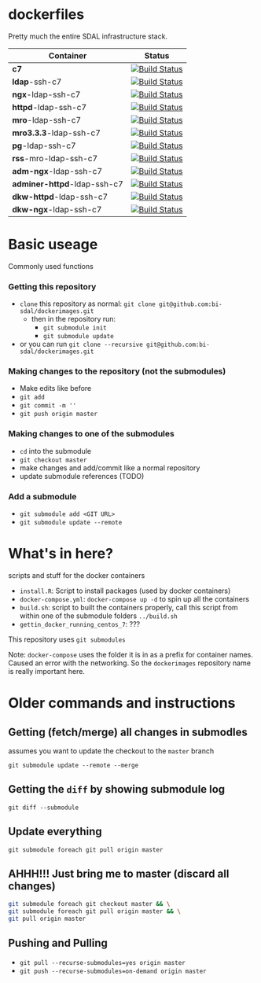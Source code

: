 # dockerfiles

Pretty much the entire SDAL infrastructure stack.

| Container                     | Status                                                                                                                                                |
|-------------------------------|-------------------------------------------------------------------------------------------------------------------------------------------------------|
| **c7**                        | [![Build Status](https://travis-ci.org/bi-sdal/c7.svg?branch=master)](https://travis-ci.org/bi-sdal/c7)                                               |
| **ldap**-ssh-c7               | [![Build Status](https://travis-ci.org/bi-sdal/ldap-ssh-c7.svg?branch=master)](https://travis-ci.org/bi-sdal/ldap-ssh-c7)                             |
| **ngx**-ldap-ssh-c7           | [![Build Status](https://travis-ci.org/bi-sdal/ngx-ldap-ssh-c7.svg?branch=master)](https://travis-ci.org/bi-sdal/ngx-ldap-ssh-c7)                     |
| **httpd**-ldap-ssh-c7         | [![Build Status](https://travis-ci.org/bi-sdal/httpd-ldap-ssh-c7.svg?branch=master)](https://travis-ci.org/bi-sdal/httpd-ldap-ssh-c7)                 |
| **mro**-ldap-ssh-c7           | [![Build Status](https://travis-ci.org/bi-sdal/mro-ldap-ssh-c7.svg?branch=master)](https://travis-ci.org/bi-sdal/mro-ldap-ssh-c7)                     |
| **mro3.3.3**-ldap-ssh-c7      | [![Build Status](https://travis-ci.org/bi-sdal/mro3.3.3-ldap-ssh-c7.svg?branch=master)](https://travis-ci.org/bi-sdal/mro3.3.3-ldap-ssh-c7)           |
| **pg**-ldap-ssh-c7            | [![Build Status](https://travis-ci.org/bi-sdal/pg-ldap-ssh-c7.svg?branch=master)](https://travis-ci.org/bi-sdal/pg-ldap-ssh-c7)                       |
| **rss**-mro-ldap-ssh-c7       | [![Build Status](https://travis-ci.org/bi-sdal/rss-mro-ldap-ssh-c7.svg?branch=master)](https://travis-ci.org/bi-sdal/rss-mro-ldap-ssh-c7)             |
| **adm-ngx**-ldap-ssh-c7       | [![Build Status](https://travis-ci.org/bi-sdal/adm-ngx-ldap-ssh-c7.svg?branch=master)](https://travis-ci.org/bi-sdal/adm-ngx-ldap-ssh-c7)             |
| **adminer-httpd**-ldap-ssh-c7 | [![Build Status](https://travis-ci.org/bi-sdal/adminer-httpd-ldap-ssh-c7.svg?branch=master)](https://travis-ci.org/bi-sdal/adminer-httpd-ldap-ssh-c7) |
| **dkw-httpd**-ldap-ssh-c7     | [![Build Status](https://travis-ci.org/bi-sdal/dkw-httpd-ldap-ssh-c7.svg?branch=master)](https://travis-ci.org/bi-sdal/dkw-httpd-ldap-ssh-c7)         |
| **dkw-ngx**-ldap-ssh-c7       | [![Build Status](https://travis-ci.org/bi-sdal/dkw-ngx-ldap-ssh-c7.svg?branch=master)](https://travis-ci.org/bi-sdal/dkw-ngx-ldap-ssh-c7)             |

# Basic useage

Commonly used functions

### Getting this repository

- `clone` this repository as normal: `git clone git@github.com:bi-sdal/dockerimages.git`
    - then in the repository run:
        - `git submodule init`
        - `git submodule update`
- or you can run `git clone --recursive git@github.com:bi-sdal/dockerimages.git`

### Making changes to the repository (not the submodules)

- Make edits like before
- `git add`
- `git commit -m ''`
- `git push origin master`

### Making changes to one of the submodules

- `cd` into the submodule
- `git checkout master`
- make changes and add/commit like a normal repository
- update submodule references (TODO)

### Add a submodule

- `git submodule add <GIT URL>`
- `git submodule update --remote`

# What's in here?

scripts and stuff for the docker containers

- `install.R`: Script to install packages (used by docker containers)
- `docker-compose.yml`: `docker-compose up -d` to spin up all the containers
- `build.sh`: script to built the containers properly, call this script from within one of the submodule folders `../build.sh`
- `gettin_docker_running_centos_7`: ???

This repository uses `git submodules`

Note: `docker-compose` uses the folder it is in as a prefix for container names.
Caused an error with the networking.
So the `dockerimages` repository name is really important here.

# Older commands and instructions

## Getting (fetch/merge) all changes in submodles

assumes you want to update the checkout to the `master` branch

`git submodule update --remote --merge`

## Getting the `diff` by showing submodule log

`git diff --submodule`

## Update everything

`git submodule foreach git pull origin master`

## AHHH!!! Just bring me to master (discard all changes)

```bash
git submodule foreach git checkout master && \
git submodule foreach git pull origin master && \
git pull origin master
```

## Pushing and Pulling

- `git pull --recurse-submodules=yes origin master`
- `git push --recurse-submodules=on-demand origin master`
